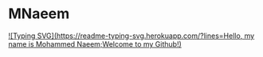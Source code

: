 # MNaeem
[![Typing SVG](https://readme-typing-svg.herokuapp.com/?lines=Hello, my name is Mohammed Naeem;Welcome to my Github!)](https://git.io/typing-svg)
